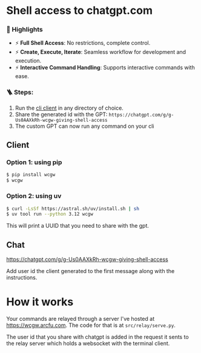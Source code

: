 # Shell access to chatgpt.com

### 🚀 Highlights
- ⚡ **Full Shell Access**: No restrictions, complete control.
- ⚡ **Create, Execute, Iterate**: Seamless workflow for development and execution.
- ⚡ **Interactive Command Handling**: Supports interactive commands with ease.


###  🪜 Steps: 
1. Run the [cli client](https://github.com/rusiaaman/wcgw?tab=readme-ov-file#client) in any directory of choice.
2. Share the generated id with the GPT: `https://chatgpt.com/g/g-Us0AAXkRh-wcgw-giving-shell-access`
3. The custom GPT can now run any command on your cli

## Client

### Option 1: using pip
```sh
$ pip install wcgw
$ wcgw
```

### Option 2: using uv
```sh
$ curl -LsSf https://astral.sh/uv/install.sh | sh
$ uv tool run --python 3.12 wcgw
```

This will print a UUID that you need to share with the gpt.


## Chat
https://chatgpt.com/g/g-Us0AAXkRh-wcgw-giving-shell-access

Add user id the client generated to the first message along with the instructions.

# How it works
Your commands are relayed through a server I've hosted at https://wcgw.arcfu.com. The code for that is at `src/relay/serve.py`. 

The user id that you share with chatgpt is added in the request it sents to the relay server which holds a websocket with the terminal client.
